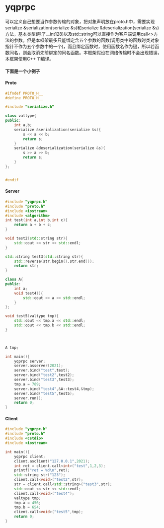 # yqprpc

可以定义自己想要当作参数传输的对象，把对象声明放在proto.h中，需要实现 serialize &serialization(serialize &s)和serialize &deserialization(serialize &s)方法，基本类型(除了__int128)以及std::string可以直接作为客户端调用call<>方法的参数。但是本框架最多只能绑定含五个参数的函数(调用类中的函数时类对象指针不作为五个参数中的一个)，而且绑定函数时，使用函数名作为键，所以若函数同名，则会取消先前绑定的同名函数。本框架假设在网络传输时不会出现错误，本框架使用C++ 11编译。

#### 下面是一个小例子

#### Proto

```C++
#ifndef PROTO_H__
#define PROTO_H__

#include "serialize.h"

class valtype{
public:
    int a,b;
    serialize &serialization(serialize &s){
        s << a << b;
        return s;
    }
    serialize &deserialization(serialize &s){
        s >> a >> b;
        return s;
    }
};


#endif
```

#### Server

```C++
#include "yqprpc.h"
#include "proto.h"
#include <iostream>
#include <algorithm>
int test(int a,int b,int c){
    return a + b + c;
}

void test2(std::string str){
    std::cout << str << std::endl;
}

std::string test3(std::string str){
    std::reverse(str.begin(),str.end());
    return str;
}

class A{
public:
    int a;
    void test4(){
        std::cout << a << std::endl;
    }
};

void test5(valtype tmp){
    std::cout << tmp.a << std::endl;
    std::cout << tmp.b << std::endl;
}



A tmp;

int main(){
    yqprpc server;
    server.asserver(2021);
    server.bind("test",test);
    server.bind("test2",test2);
    server.bind("test3",test3);
    tmp.a = 789;
    server.bind("test4",&A::test4,&tmp);
    server.bind("test5",test5);
    server.run();
    return 0;
}
```

#### Client

```C++
#include "yqprpc.h"
#include "proto.h"
#include <cstdio>
#include <iostream>

int main(){
    yqprpc client;
    client.asclient("127.0.0.1",2021);
    int ret = client.call<int>("test",1,2,3);
    printf("ret = %d\n",ret);
    std::string str("123");
    client.call<void>("test2",str);
    str = client.call<std::string>("test3",str);
    std::cout << str << std::endl;
    client.call<void>("test4");
    valtype tmp;
    tmp.a = 456;
    tmp.b = 654;
    client.call<void>("test5",tmp);
    return 0;
}
```
